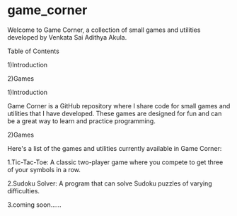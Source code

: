 # game_corner
Welcome to Game Corner, a collection of small games and utilities developed by Venkata Sai Adithya Akula.

Table of Contents

1)Introduction

2)Games



1)Introduction

Game Corner is a GitHub repository where I share code for small games and utilities that I have developed. 
These games are designed for fun and can be a great way to learn and practice programming.

2)Games

Here's a list of the games and utilities currently available in Game Corner:

   1.Tic-Tac-Toe: A classic two-player game where you compete to get three of your symbols in a row.
	 
   2.Sudoku Solver: A program that can solve Sudoku puzzles of varying difficulties.
	 
   3.coming soon......



